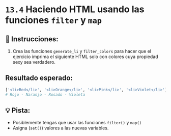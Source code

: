 # `13.4` Haciendo HTML usando las funciones `filter` y `map`

## 📝 Instrucciones:

1. Crea las funciones `generate_li` y `filter_colors` para hacer que el ejercicio imprima el siguiente HTML solo con colores cuya propiedad sexy sea verdadero.

## Resultado esperado:

```py
['<li>Red</li>', '<li>Orange</li>', '<li>Pink</li>', '<li>Violet</li>']
# Rojo - Naranjo - Rosado - Violeta
```

## 💡 Pista:

+ Posiblemente tengas que usar las funciones `filter()` y `map()`
+ Asigna (`set()`) valores a las nuevas variables.
